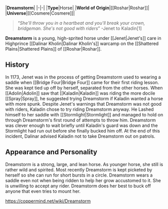 |**Dreamstorm**|
|-|-|
|**Type**|Horse|
|**World of Origin**|[[Roshar\|Roshar]]|
|**Universe**|[[Cosmere\|Cosmere]]|

>“*She'll throw you in a heartbeat and you'll break your crown, bridgeman. She's not good with riders*”
\-Jenet to Kaladin[1]


**Dreamstorm** is a young, high-sprited horse under [[Jenet\|Jenet's]] care in Highprince [[Dalinar Kholin\|Dalinar Kholin's]] warcamp on the [[Shattered Plains\|Shattered Plains]] of [[Roshar\|Roshar]].

## History
In 1173, Jenet was in the process of getting Dreamstorm used to wearing a saddle when [[Bridge Four\|Bridge Four]] came for their first riding lesson. She was kept tied up off by herself, separated from the other horses. When [[Adolin\|Adolin]] saw that [[Kaladin\|Kaladin]] was riding the more docile [[Spray\|Spray]], he suggested trying Dreamstorm if Kaladin wanted a horse with more spunk.
Despite Jenet's warnings that Dreamstorm was not good with riders, Kaladin chose to try riding Dreamstorm anyway. He Lashed himself to her saddle with [[Stormlight\|Stormlight]] and managed to hold on through Dreamstorm's first round of attempts to throw him. Dreamstorm was clever enough to wait briefly until Kaladin's guard was down and the Stormlight had run out before she finally bucked him off.
At the end of this incident, Dalinar advised Kaladin not to take Dreamstorm out on patrols.

## Appearance and Personality
Dreamstorm is a strong, large, and lean horse. As younger horse, she still is rather wild and spirited. Most recently Dreamstorm is kept picketed by herself so she can run for short bursts in a circle. Dreamstorm wears a saddle even not when being ridden to help her grow accustomed to it. She is unwilling to accept any rider. Dreamstorm does her best to buck off anyone that even tries to mount her.



https://coppermind.net/wiki/Dreamstorm